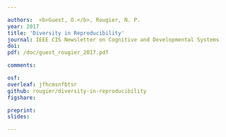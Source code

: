 ```yaml
---

authors:  <b>Guest, O.</b>, Rougier, N. P. 
year: 2017
title: 'Diversity in Reproducibility'
journal: IEEE CIS Newsletter on Cognitive and Developmental Systems
doi: 
pdf: /doc/guest_rougier_2017.pdf

comments:

osf:
overleaf: jfhcmsnfbtsr
github: rougier/diversity-in-reproducibility
figshare:

preprint:
slides:

---
```

